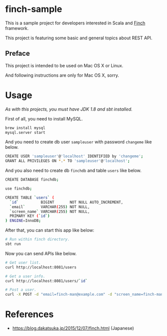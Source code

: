 # finch-sample

This is a sample project for developers interested in Scala and [Finch](https://github.com/finagle/finch) framework.

This project is featuring some basic and general topics about REST API.

## Preface

This project is intended to be used on Mac OS X or Linux.

And following instructions are only for Mac OS X, sorry.

# Usage

*As with this projects, you must have JDK 1.8 and sbt installed.*

First of all, you need to install MySQL.

```bash
brew install mysql
mysql.server start
```

And you need to create db user `sampleuser` with password `changeme` like below.

```bash
CREATE USER 'sampleuser'@'localhost' IDENTIFIED by 'changeme';
GRANT ALL PRIVILEGES ON *.* TO 'sampleuser'@'localhost';
```

And you also need to create db `finchdb` and table `users` like below.

```bash
CREATE DATABASE finchdb;

use finchdb;

CREATE TABLE `users` (
  `id`          BIGINT       NOT NULL AUTO_INCREMENT,
  `email`       VARCHAR(255) NOT NULL,
  `screen_name` VARCHAR(255) NOT NULL,
  PRIMARY KEY (`id`)
) ENGINE=InnoDB;
```

After that, you can start this app like below:

```bash
# Run within finch directory.
sbt run
```

Now you can send APIs like below.

```bash
# Get user list.
curl http://localhost:8081/users

# Get a user info.
curl http://localhost:8081/users/`id`

# Post a user.
curl -X POST -d "email=finch-man@example.com" -d "screen_name=finch-man" http://localhost:8081/users
```

# References

* https://blog.dakatsuka.jp/2015/12/07/finch.html (Japanese)